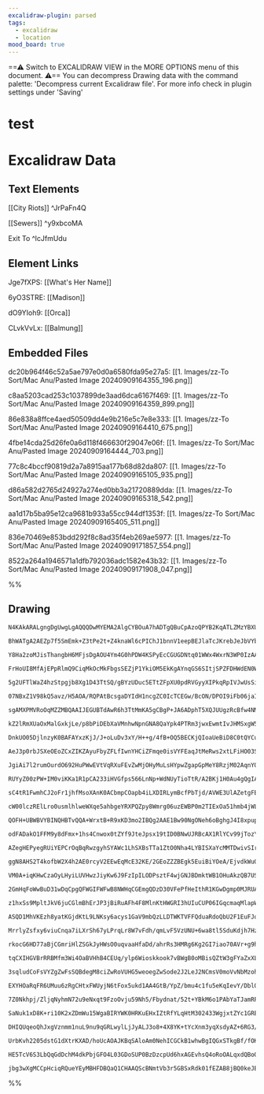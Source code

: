```yaml
---
excalidraw-plugin: parsed
tags:
  - excalidraw
  - location
mood_board: true
---
```

==⚠  Switch to EXCALIDRAW VIEW in the MORE OPTIONS menu of this document. ⚠== You can decompress Drawing data with the command palette: 'Decompress current Excalidraw file'. For more info check in plugin settings under 'Saving'



# test

# Excalidraw Data

## Text Elements
[[City Riots]] ^JrPaFn4Q

[[Sewers]] ^y9xbcoMA

Exit To ^lcJfmUdu

## Element Links
Jge7fXPS: [[What's Her Name]]

6yO3STRE: [[Madison]]

dO9YIoh9: [[Orca]]

CLvkVvLx: [[Balmung]]

## Embedded Files
dc20b964f46c52a5ae797e0d0a6580fda95e27a5: [[1. Images/zz-To Sort/Mac Anu/Pasted Image 20240909164355_196.png]]

c8aa5203cad253c1037899de3aad6dca6167f469: [[1. Images/zz-To Sort/Mac Anu/Pasted Image 20240909164359_899.png]]

86e838a8ffce4aed50509dd4e9b216e5c7e8e333: [[1. Images/zz-To Sort/Mac Anu/Pasted Image 20240909164410_675.png]]

4fbe14cda25d26fe0a6d118f466630f29047e06f: [[1. Images/zz-To Sort/Mac Anu/Pasted Image 20240909164444_703.png]]

77c8c4bccf90819d2a7a8915aa177b68d82da807: [[1. Images/zz-To Sort/Mac Anu/Pasted Image 20240909165105_935.png]]

d86a582d2765d24927a274ed0bb3a21720889dda: [[1. Images/zz-To Sort/Mac Anu/Pasted Image 20240909165318_542.png]]

aa1d17b5ba95e12ca9681b933a55cc944df1353f: [[1. Images/zz-To Sort/Mac Anu/Pasted Image 20240909165405_511.png]]

836e70469e853bdd292f8c8ad35f4eb269ae5977: [[1. Images/zz-To Sort/Mac Anu/Pasted Image 20240909171857_554.png]]

8522a264a1946571a1dfb792036adc1582e43b32: [[1. Images/zz-To Sort/Mac Anu/Pasted Image 20240909171908_047.png]]

%%
## Drawing
```compressed-json
N4KAkARALgngDgUwgLgAQQQDwMYEMA2AlgCYBOuA7hADTgQBuCpAzoQPYB2KqATLZMzYBXUtiRoIACyhQ4zZAHoFAc0JRJQgEYA6bGwC2CgF7N6hbEcK4OCtptbErHALRY8RMpWdx8Q1TdIEfARcZgRmBShcZQUebQAObQBmGjoghH0EDihmbgBtcDBQMBKIEm4IACllBAB2ADMADQAFAGVUkshYRAqMzQRiYlxNYI7SzG5nHgAWae0AVlqk2tqA

BhWATgA2AEZp7f5SmEmk+Z3tPe2t+Z4knaWl6cPIChJ1bnnV1eepBEJlaTcJKrebJeJbVYbJLxGbTJK3eY/azKUZob6FARQUhsADWCAAwmx8GxSBUsdZmHBcIFsmNIJpcNgccpsUIOMRCcTSRJyRxKdSslA6RB6oR8PhWrBUehJIyNIFhcwsbiEAB1N6Sbg7H5K7F4yUwaUQQQeYWsgEccK5NDajEQNhU7BqY42r4/Vnsy3Ma2oDhCcU6hADbhbD

Y8Ha2zoMJisThangbH6MFjsDgAOU4Ym4G0hPDW4KSPyEcCGUGDNtq01WWx4WxrN3WP0IzAAIuky8RuPUCGEfizhHAAJLEH15AC6P00wnZAFFgplsqOJ3aiBwcRU8nlVbKoAByZioAASTFQadwmTHY+FxKZ5dQ3fwvbtzHc4lQBU6YEjnR2GOXUewIQlQMFtcCibhiijfRiGabE5AgjFSiAhAAHl7BIJw227f0ci7HsEGeUoGSZfs2WIABZMDsEkf

FrHoUI8MfAjEPpRlmQ9CiqMkOcMkFbgsSEZjP1YkiOM5EkKgAYnqGS6SItjSPZFDHWdEN0WEiAp1IYgmEoqBqJ4hchTQAShM/TSSR00hxO5dBpNkwj6UsphlMZVS0UckUxSyc8EAANWbQgRjfB8wkQgBfDFwqbdksAqXBVmFepyEyYduD9cVCmiwpIMgcoJC2GAUKSVoABUACUZ2Fbo3wwfR+kGYZRh+CY0GcCNgW0cN4lqKF4R4HhVmWH4XVQZx

5g2UFTlWaZ4hzStpgjb8Xg1D43TtSQ/gBYzUDuc5ETtZFpXU0pdRVGyyXIPkqRpIVJwUsSiQknkrv5W6krFCUpVq2VqJEJAdWVPF1WId4bUBvUEANI0TXKd1hAtK0tR+B03NgLV1qjDivR9DL8EDO95jrE7IGTWMuBtDZaiTGNUwzDgsxteI9rzeFEztYtSzve4qxrOsdjmwam1bds71CszIFIocR3yf8iOnYhDMFJcflXdcJE3SjHEEDhL2vNhb

07NBxZ1V98kQ5avz/H5AOA/RQPAtBcsgaDYIdH1ncgZC0IcTCEGw/BcON/DPOI9iFb06jaI4eifRNljNIeiOuKV2kTNIQTQ6TsiLokez6jkkTw7I1ynXRtAIVD5zSEj7j5z49PM4TrSrNzuyZILqvtJclTy9QEnSlFYIOF8gLWGCxiws/SLOmyqNCFi1r0FwHYkpShA0rQPGssOXLoCwHaIEAXg3AFmdzd8WdVByvYHI9Z+epOCgVpCCMN8hbtB/

sgAMXPMVRoOqMZZMBQAAIJEGUBTdAwR6h3TtMmKA5gCBgP+JA6ADphT5XQJUUgzRcBfw4NMAAitVeAtUgGwKjEvQa5xphbHhDNZm1YhrsyjKNZwEIkjaBBFsFYg0Zh7GGnaV4oNNQ2iJtoUMQ15hJCSFCeY8xpjUw2ltQEaAeAANKEdN8JNjRAwJE9WyEBJI7AQCYkxwow6KQ5AYy6FIbp8Xvp9aGP05T/UVHokGYNUDLV0ZDZxFRYadnhn4SQON

kZ2lRmXUaOxMalGxkjLe/p8bPiDEbXaVMnhwNpnGNA8QaYpk4PTRm3jwxEwmtIvJHMSxgW5pWGauwISMMyfPEWwQOyTwlhAKWw4VZ2inGRVOQd3xy0gGrDceQL6wCvjfZgd8VwGzxGk+OAFH64AXkwTevokko1IP8BeBBSoHwqKfc+l9r5sFvled0lBDnAPGZMmA0yLmzKuSudZx5/iqO8V1DRkBcBCCgGwcq4QX5vlMjFHSS8IC4B4GvXymzt4l

DnkUO05DjlnzyK0BAFAYxzKjJ/J+oLuDv3xY/H++g/4fB+OQ5BECKjQIoaUeBiD8C0tQYCuAGC0kQBgBsTAmg9DkRASQnoPIjktUmFWTh817iTQ2BsZmWxKmsMmJWThtRQyTU+HmQaE0fjCK8TsW42goRSPiOanhAtai/N+J8na6ikQcBRNoiG50bF5zMaYgGfTs7sjbtAV69jaSOPFP4iQv15TeqjGdYGq1wbPj0WG9AgSzQI1CQk7xKNe7RNiZ

AeJ3p0rbJSXeOEoZCxZIKZAyuFbyZFLfIwnYHCiZFmqe0isVYFEaqJtMeRws2xtLFiHO03SZZoHHJOBWgzRyIU9mUbl+AACqmBCAUBmBc8iAB9eIrRmhsEkORAAVjsdghdoCkPiqQbEVAIrWzeWucZWKcUsDxaUG8iyOk21Wes0gCKi1RhJHske+BbmHxOZi7FuLXlYxuUcjW4Gn0vOvO8lRO1zgOsOgCoFILX78Qzp0hekL4opHvuvX9mUkW7zt

JgiAi7l2rumOurdO692HuPWwEVtVqRXuFEvZwMjOHyMuLsHYpwZgapGpMeY8RzjM02AqnYOZVjoajAa0RvAuHM1mjcBRImEzQnLVGTadqtQyOSHCbhtYe0KYM5op1x1XV4n9cYr15j7qiQVv63kb0HEfycd9AJRI4YJshp4tTfBgsqiTcaQLQS7TmnTQW+N/7s0Yx0SO3p+LSNpLxhCuKEhcDTFTWRMJTtEJntFbwKKBM0kxKSPsWs8itj5PJlqJ

RUYyZ00zPW+IM0viKKa1R1pCA233iHVGfps566LnNp+WdNUyTioTtR/A2BKj1H0Au4gQgIA3s6CMiAnMak1bqZ2usMjpGqwXurLZAZ5mGw/XaOAbAF5DI/J0N7nQB5gFWIhEZYAPslDiKsTT8RtOLTZvpxy7VTN1eBETSzZwoS/dvVGfAoQoCEn0BSmQAxd0vcLbd6NURSBQAAEIEYXsoAnySoxZGIOT9klOELmXSEZTZPK+UCrYEKuSIoDZAUmK

sC4tR1FwmhCJ2oFr1jhfMsoXAnK0ACbmpCOapb4iLXDIRLymBcfPbTjd/AVWE3UlAZetgFBNq4Gy3+0odOQFm4tyEblXHzfCiCFOHFSz8I7xylR+dq31ube29S89Yq7kSrassc4RqMmQkrOoo1A2VVtX5lwyE8JepnFrJroRcbUArC6rIjJVN5Gg42M00oRntrEptVo7gOiY36K5FJT1rmfXuZzu69AXmg2MsgEPL6hpaopoc2qPPMvTqJv8xIEf

cW00lczRElLro0usmlhlweWXqe5ahbgeYRXPQZpy8Wmrg06uzEWBP0m2TIExOa51hmb4jWLFoTwmYfbRZe6YhOgZU3Xv7cOxGx5hBH6zoVOBtTGUSUJ1fQWUHW/1RVg3QBnGXSgFQFKnY2uQoBAwqGQLUDQIwI/kfmfhwzUR0QJXJUpTQBtRpXAVQTEGyCYGFGZXcDZQqApUGGajtD0GyDWUtB/XnSXRXTXSgE3W3V3X3SPRPR2UAwOUQIgFwNQP

QOFH+UBWBVYBINQHBTvQQA+WrxtB+R9xKD3mo2IBQg2AAE1Bw90NgONeh6oBghgJ4I8xpupEgkglUFFPh6xrhlUjhJhaxagEh5UExFgPD1gbMVoRE1odEq8vlbhOE7gNc7gqYlMvgr9oU7MXUItHMu8A07EBRg129i4/Vcie8Ci+8vJQ1p8ZRXEFRR9Qtwkic/FqjotTRglEZEtF9ks0Yc0dF81cYbcBBUlsxwwe178clUAlVxj0wustRzVwQlMJ

odFADakO1FFM9y8dFmx+1hs4Cnwox0tZYf9JteJpsx19tID0BNwUJRBcAX1RlYCv99jTozYx0LZCJfw9sbYgJAV7YwJcBmcoIYI4IPYE5vZ0JHBrAsJ/lA444xtzJLEOJa5o5Y4HsNJETk59I65TidotD0TfVrFm884O5T0MSS5l9JivsLJu4a4U4/9cMm50Tq4nMSSu4rJS53J+5PIh4fJMgx4gppRxZdsKMqNF54otg4VUprdyMwBkVjDuV8QA

AZegHEPyegRUiYEPCrOqBqRwzgyhSYAWc1LhSXBsTTa1ZtO0Nha4LYBISXaYcMMTDwivSIrxT4GIlDYlWaCRL4OhXYZYBpJYR1Z1evUfTzQNcoixAk8M/I96ENQfI0CNNxeovPHxRvKLWfLGefDNHxSJTkmJPohWBfY/aNYYiuGsa1aY4lElJlG/OtbgV/U05hFtLmY7XmWsGsPYBRD/AdJ4zpQ48444xWP/DfUZK7cZUnAgfQNkZQe4mjR4tEl4

ggN8AHS2T4kofbW2X4h2AE0rcyV2EEwEqMcE32KE/2GEoZZZBEgk5EuiBiYOeA/EjvdkWuQZBkiWeSZ8wk56duByZuAkjkvuatJkmk18+kxuD8pyGklkv8kC9kikqknkkePkwKCeB8qeWeI3eeMU/LWoSUjeaUw3EUow1FUPdAQgfQaIKNWsytL0nRDrQpWYymAadw2hWYHfeKeIDBIbEbK8vKblT5AARw2FwHxEEoXWwD8mwEVMEumEqAPU0HiE

VM0A+iqKHwCzaOyLHyiLUVHwzJiyKw6J9FzIpILODPsztF4wjGNJBDmktWB1OHuAkzQB7USHBDDHBEUSNVkR2BtUbxjOukjLc2KO/MMTKLjNzx0vSSFz2EGmZjmlqF8uZh+FiPtT2BNXlUyqysyra1OjLO8QUVuHDC2BdK6TXx6SOI/i3ygJpziSLKP0GIsl/xxNHIO1bVWJBBuDqxBFWB8UuJLJgPu3Qs6SVDAgFwkEQEZydVUoIoqGIGwEGk0G

2GmHqFoWwBuD31wDqCpgQFWGIFWFwB8NWHqCGEmgQDzD30VFePfHeIthR1KGwDgmp0MJRUATIrKEopqCYJv2JWrGmPrJtFDGkT63YtFMI3yxsJ7N2L7KbG5QQFKkVMHBQlWE0HoFqG8FKiEDTBgFWA3WYCSEIWD18zUphgMpTKivSPTJaMzLqpCQXxMp6NS3MqyINLakmnOHL1NImipluFB2crGl8u0DFx8JuB6kaSDK0oCu80KPG2jNKIjIipUz

z1hxSs9MpltJkV6juCGlmBhErJP3jBiRuAFh4F8MlnKtHWGRI3hUIuCUP06IGqcmaqMlapWLbM6tuA7V6su3vRqtVgXOGsBjGp9AgEmscGmpDVmokGwHiFwD3zPzwGIHUSSGwFq0l3lR0iSDjuIC2HmsOsbQaFoUhufGutXI+PusgEevQRqper3nmwkAoqou+totILNujErQBu8WZik0Wj9I4vy2FSht4vhP4viiMEmnMNKjgC/mYAPVqFxwAHE2

ASQD1MhVKEzh8yatKGjdKtL9LNKsy6acys1GaV9mbQzLLDTWKTVFFQduaRdoQbU2F1EuFJoRdrhTaNVIQ/rJb5bYyfNZavypbe9hRVMGyRM08vgoHoHfTVbjNSCk88q7xTgqx9gjVSqByraqqbbt859isGroCnaTiXbKrjz2r3b5FPaeq+rxy/a7t31A7jcoBxr0Aw6mdI72dwQEB4rcB4gZIxBpgtriBPhPgNhBhpgEANhNBiqEB5hsB574gEB+

MrrlyZsfxy6viuCnqa7iLXrSh67yLPrqLr8W7vFdh/qmLvF5VzUNU+6wa8tl5SduKdjh7HzShqNNBGhBwv5VgEAthpKF0UJ5hMBSBnBmBzC/I/IGJ4z96gsmiVQd7eA9Lqat7D6jLGjSg8y+4zLDpMiL7WaBaIw5hOa775UH6+arS5ihccwHSRcvLbgNhfKwy/7ArFbPyQrgGgrIqvF9hpVsr+m27UriUC9thPguzeEJpThqtfrZg8weFgc+wLbW

rkocG6HD77aBjCGmriHlZSGkJyHWsO0uqvaaHfaDd/ahrRs3HMRg6Kg2GI7iao70AVr+g9hsAhh1Ek6th6hdrDriBrLVq6w6FjqEwZp57qxO4S7VG3jPw1yK6IAq6FcDda7SLtTG6vqqzAafEGKZjH8TNNbGnErEG8ocLl58RnHP9FzR6JBVR+U/J9AZxFSYAU6YBJAABpbACgciZGjYSQffGJlJg+yfELcfZJ9SmfVJ2m9JpLTJ0y3NDIkMjyS+

tqCXIHGVBrRRBMfm3Wi4OaBVHhB4CEUq/ylp6Wioskkook7vBWgB0oMBisQZtW3gFYaZxXLtB0kEdIzB8dbBqU3B9Z4gYsxqibYclqvZr2A59tD27qsZn267R2+cy5vi3RW5iaundhx59nFYGO7AaYAVbAeoHMaTMRngXAWoXhxp+YOO+4WoTQJVYgGEIYHrPC02aFm62FjRjcm2bR5F3Ruu969F4x9ulrMRFhGi2tSxhTL4Xy7m4lsoUl6FFsCl

3sqludCoFsVYZgZwFsSQBdegM8ciZwRoVUHG5weoegZwSode2J2LeJ2NCmsV0moVvNbMzohmqJJm3JxVrk5VsaXqQIxppVTTJVQD9I0aVyhIUMT+o1Xy24F13+q1vI1p21ouKxTptp10sLT4OBvQ7xO4V17xfYEqgWVIxZgcCqwc31p5hN/o/1+WZ23Zyjsh1sw56Nk5uNujh4pNkelN5hkO+5qnDh7lBtrYPfRtuZ+YJO+rctvMCR/azQTQLO8M

EXYHOaRqFR6UMuu6zRgCHtxFWUyjN6tFox5ukd1AA4GtB/YpZ/bmu4c1fu5eKqIevY/DblQhbnIwIQYgfQQhGAFsQhL+KAcvEBQ8A9ciQSwS69wVuJ4VhJ0Vve6L29qVhLYyk+j9s+r9iygp9qasYp2++ReRBVbPfmqYF+xp2RVT+0jVSmvRdDlDxOIB01kB/VcfeVLqeYpYU2mxmRHDuIr4BIAWQb6TYbgWAjwDwDxVMj4sCjrBzLVZ85vBjZzj

7Z0Nkhpj/ZljqNyhmN72u9eNxqt9FzoOvju59Nh5/Fbydnat/52t+YBkM6o1PAbYaTJamRPfOR7AcvaYYgeoETaRSF6NUu262F+FxF56vt1F2qQd0z1MYlHryzxivFtReYuZo1Bz6FL+Zd6G1d6jNl2oQcCwBATQcwpIFsIQQhVYUnGAfQcelCTAPyKL8V5NSVzEEVh9hLpn1omLl9o+t9tL/M+VuvJV7LvYKsH5BK0pB00Mfmq1LqETHtbYBVGE

SaNuk1xD8K+ri10K2xZDmWu15WgaBIRYWK0HRKuEHxIZtRfYLqHtM302433WgjxtZYc1GREqqb9fcNkUaqhbgNoNrZkNqdL3t21j7b9jvb5bw7mGphlh0Os7wTzN7lRVOoepDYbh6RTQQYBMHgeoeIGOq3U4Vaon2sES2RqmFtqFzT4Hn8UHvTpJFFozqHkzzF3gCp9rOsyx6RcXDhOdgjBx6FBerH1x546l9AUgXlzAcqBdfADgQ8eIQhEBNltM

DHIQUqeoQhJxgVznmm1nuL9nu9qGRLwylLjJyALJ3o8+4X8YK+tYcXnm3yqXsdyAZ+6RG3/YdYEq6TYHOdtXn8pDs1qMo13V42s9emHYlMaQd7287e0mOdpb14AzQuEuwAaLrSpiTQawBHaRCJncJTFh0SzL3isz9ZrNaaS3IgUQ1W6MdZuG3I7KH2ObUMOOpAxNgwyuYj9eOsfATjNU4Y3BS2lmFeOXmuCJUV4P3TQL1DPyid5qSVHgAgDhCKdY

UrbKvh2205dstG1dXtrKXAD/hoUcAOAJKBqSAloAm0NehICGCkB1whwBgIQGxSTkgBf/fOKyUKAIsRAt0QcGWH0CShIYTmVvNRQcGXpBQzgjIFYI6ZNcumD1Rwb4JcFfw/M2/SVt4KcEuC3Be/LxBPhiFhCMg8Q/UEfzMGAQfB2QPwfoHKivtUu9grIbEIyCAUL+RQ0ITkPCFkpf4+Af+JkMqFQBchX8IgkSlIINDshTQlwSBlYISAGUYwZIVUNS

HE5TcV6S3LbQqGdDchM4dkPbjGFO4L03GDoSUP0BzDzcpUd6hxAGEvhsQ4oRoOALqxdQBoQ0aaIoipg2ZjQVdcUOYWzATRkgPCPmINGsazQzBRgZevoCPIMACAgkevBIgUT6YXqgwroRkHyH4NOiEALYWYJZAkBiCb8E6GVRhFlgkWGiBERRDYA6QZhTUI7vYOhHa89ypQUnESG5SkBlADIAABTKdqAvAJytSOpj9wFgAASmFDAplA/oakBUBJHk

jbg3wXgMCCpHciqRQueYEyMBHFDBQaQ1CHAAQScBNmtVb3r5GBSxRdk01fEZAB8jBQ0keJB6kQCRZajIAyFMFHhhRgApVwhowSICLsAHoEA2AHIK0BHhwByI6IhAJiI1GLloUNowgIwHQJEhPhBjY0OkA9FxhvidsDYRVgTZR9V2aOJUCAg9Fejl6+AcHmoIM50AeSHsSKOFCAA=
```
%%